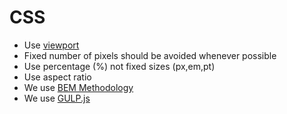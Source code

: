 # CSS

- Use [viewport](https://www.w3schools.com/css/css_rwd_viewport.asp)  
- Fixed number of pixels should be avoided whenever possible
- Use percentage (%) not fixed sizes (px,em,pt)
- Use aspect ratio
- We use [BEM Methodology](https://getbem.com/introduction/)
- We use [GULP.js](https://gulpjs.com/)